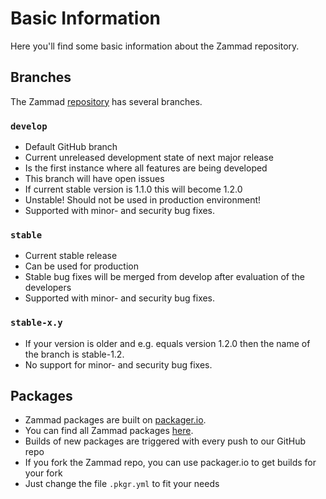 # Basic Information

Here you'll find some basic information about the Zammad repository.

## Branches

The Zammad [repository](https://github.com/zammad/zammad) has several branches.

### `develop`

* Default GitHub branch
* Current unreleased development state of next major release
* Is the first instance where all features are being developed
* This branch will have open issues
* If current stable version is 1.1.0 this will become 1.2.0
* Unstable! Should not be used in production environment!
* Supported with minor- and security bug fixes.

### `stable`

* Current stable release
* Can be used for production
* Stable bug fixes will be merged from develop after evaluation of the developers
* Supported with minor- and security bug fixes.

### `stable-x.y`

* If your version is older and e.g. equals version 1.2.0 then the name of the
  branch is stable-1.2.
* No support for minor- and security bug fixes.

## Packages

* Zammad packages are built on [packager.io](https://packager.io).
* You can find all Zammad packages [here](https://packager.io/gh/zammad/zammad).
* Builds of new packages are triggered with every push to our GitHub repo
* If you fork the Zammad repo, you can use packager.io to get builds for your fork
* Just change the file `.pkgr.yml` to fit your needs
